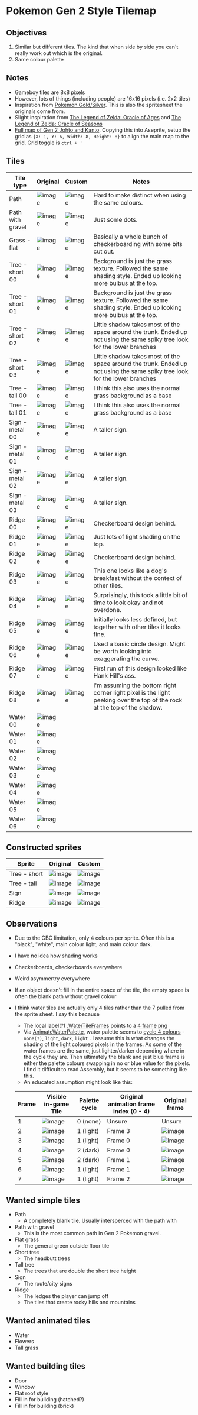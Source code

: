 # Pokemon Gen 2 Style Tilemap

## Objectives
1. Similar but different tiles. The kind that when side by side you can't really work out which is the original.
1. Same colour palette 

## Notes
- Gameboy tiles are 8x8 pixels
- However, lots of things (including people) are 16x16 pixels (i.e. 2x2 tiles)
- Inspiration from [Pokemon Gold/Silver](https://www.spriters-resource.com/game_boy_gbc/pokemongoldsilver/sheet/60234/). This is also the spritesheet the originals come from.
- Slight inspiration from [The Legend of Zelda: Oracle of Ages](https://www.spriters-resource.com/game_boy_gbc/thelegendofzeldaoracleofages/) and [The Legend of Zelda: Oracle of Seasons](https://www.spriters-resource.com/game_boy_gbc/thelegendofzeldaoracleofseasons/)
- [Full map of Gen 2 Johto and Kanto](https://www.reddit.com/r/pokemon/comments/ez1v43/gen_ii_map_of_overworld_and_dungeons_as_they/). Copying this into Aseprite, setup the grid as `{X: 1, Y: 6, Width: 8, Height: 8}` to align the main map to the grid. Grid toggle is `ctrl + '`


## Tiles

| Tile type        | Original                                   | Custom                                   | Notes                                                                                                                      |
| ---------------- | ------------------------------------------ | ---------------------------------------- | -------------------------------------------------------------------------------------------------------------------------- |
| Path             | ![image](Original/Path_large.png)          | ![image](Custom/Path_large.png)          | Hard to make distinct when using the same colours.                                                                         |
| Path with gravel | ![image](Original/Path-Gravel_large.png)   | ![image](Custom/Path-Gravel_large.png)   | Just some dots.                                                                                                            |
| Grass - flat     | ![image](Original/Grass-flat_large.png)    | ![image](Custom/Grass-flat_large.png)    | Basically a whole bunch of checkerboarding with some bits cut out.                                                         |
| Tree - short 00  | ![image](Original/Tree-short-00_large.png) | ![image](Custom/Tree-short-00_large.png) | Background is just the grass texture. Followed the same shading style.  Ended up looking more bulbus at the top.           |
| Tree - short 01  | ![image](Original/Tree-short-01_large.png) | ![image](Custom/Tree-short-01_large.png) | Background is just the grass texture. Followed the same shading style. Ended up looking more bulbus at the top.            |
| Tree - short 02  | ![image](Original/Tree-short-02_large.png) | ![image](Custom/Tree-short-02_large.png) | Little shadow takes most of the space around the trunk. Ended up not using the same spiky tree look for the lower branches |
| Tree - short 03  | ![image](Original/Tree-short-03_large.png) | ![image](Custom/Tree-short-03_large.png) | Little shadow takes most of the space around the trunk. Ended up not using the same spiky tree look for the lower branches |
| Tree - tall 00   | ![image](Original/Tree-tall-00_large.png)  | ![image](Custom/Tree-tall-00_large.png)  | I think this also uses the normal grass background as a base                                                               |
| Tree - tall 01   | ![image](Original/Tree-tall-01_large.png)  | ![image](Custom/Tree-tall-01_large.png)  | I think this also uses the normal grass background as a base                                                               |
| Sign - metal 00  | ![image](Original/Sign-metal-00_large.png) | ![image](Custom/Sign-metal-00_large.png) | A taller sign.                                                                                                             |
| Sign - metal 01  | ![image](Original/Sign-metal-01_large.png) | ![image](Custom/Sign-metal-01_large.png) | A taller sign.                                                                                                             |
| Sign - metal 02  | ![image](Original/Sign-metal-02_large.png) | ![image](Custom/Sign-metal-02_large.png) | A taller sign.                                                                                                             |
| Sign - metal 03  | ![image](Original/Sign-metal-03_large.png) | ![image](Custom/Sign-metal-03_large.png) | A taller sign.                                                                                                             |
| Ridge 00         | ![image](Original/Ridge-00_large.png)      | ![image](Custom/Ridge-00_large.png)      | Checkerboard design behind.                                                                                                |
| Ridge 01         | ![image](Original/Ridge-01_large.png)      | ![image](Custom/Ridge-01_large.png)      | Just lots of light shading on the top.                                                                                     |
| Ridge 02         | ![image](Original/Ridge-02_large.png)      | ![image](Custom/Ridge-02_large.png)      | Checkerboard design behind.                                                                                                |
| Ridge 03         | ![image](Original/Ridge-03_large.png)      | ![image](Custom/Ridge-03_large.png)      | This one looks like a dog's breakfast without the context of other tiles.                                                  |
| Ridge 04         | ![image](Original/Ridge-04_large.png)      | ![image](Custom/Ridge-04_large.png)      | Surprisingly, this took a little bit of time to look okay and not overdone.                                                |
| Ridge 05         | ![image](Original/Ridge-05_large.png)      | ![image](Custom/Ridge-05_large.png)      | Initially looks less defined, but together with other tiles it looks fine.                                                 |
| Ridge 06         | ![image](Original/Ridge-06_large.png)      | ![image](Custom/Ridge-06_large.png)      | Used a basic circle design. Might be worth looking into exaggerating the curve.                                            |
| Ridge 07         | ![image](Original/Ridge-07_large.png)      | ![image](Custom/Ridge-07_large.png)      | First run of this design looked like Hank Hill's ass.                                                                      |
| Ridge 08         | ![image](Original/Ridge-08_large.png)      | ![image](Custom/Ridge-08_large.png)      | I'm assuming the bottom right corner light pixel is the light peeking over the top of the rock at the top of the shadow.   |
| Water 00         | ![image](Original/Water-00_large.png)      |                                          |                                                                                                                            |
| Water 01         | ![image](Original/Water-01_large.png)      |                                          |                                                                                                                            |
| Water 02         | ![image](Original/Water-02_large.png)      |                                          |                                                                                                                            |
| Water 03         | ![image](Original/Water-03_large.png)      |                                          |                                                                                                                            |
| Water 04         | ![image](Original/Water-04_large.png)      |                                          |                                                                                                                            |
| Water 05         | ![image](Original/Water-05_large.png)      |                                          |                                                                                                                            |
| Water 06         | ![image](Original/Water-06_large.png)      |                                          |                                                                                                                            |

## Constructed sprites

| Sprite       | Original                                            | Custom |
| ------------ | --------------------------------------------------- | ------ |
| Tree - short | ![image](Original/Constructed/Tree-short_large.png) | ![image](Custom/Constructed/Tree-short_large.png)       |
| Tree - tall  | ![image](Original/Constructed/Tree-tall_large.png)  | ![image](Custom/Constructed/Tree-tall_large.png)       |
| Sign         | ![image](Original/Constructed/Sign_large.png)       | ![image](Custom/Constructed/Sign_large.png)       |
| Ridge        | ![image](Original/Constructed/Ridge_large.png)      | ![image](Custom/Constructed/Ridge_large.png)       |

## Observations
- Due to the GBC limitation, only 4 colours per sprite. Often this is a "black", "white", main colour light, and main colour dark.
- I have no idea how shading works
- Checkerboards, checkerboards everywhere
- Weird asymmertry everywhere
- If an object doesn't fill in the entire space of the tile, the empty space is often the blank path without gravel colour
- I think water tiles are actually only 4 tiles rather than the 7 pulled from the sprite sheet. I say this because 
  - The local label(?) [.WaterTileFrames](https://github.com/pret/pokegold/blob/c133efea5f8438ea40be83dc3b2039494574c768/engine/tilesets/tileset_anims.asm#L405) points to a [4 frame png](https://github.com/pret/pokegold/blob/master/gfx/tilesets/water/water.png)
  - Via [AnimateWaterPalette](https://github.com/pret/pokegold/blob/c133efea5f8438ea40be83dc3b2039494574c768/engine/tilesets/tileset_anims.asm#L649), water palette seems to [cycle 4 colours](https://github.com/pret/pokegold/blob/c133efea5f8438ea40be83dc3b2039494574c768/engine/tilesets/tileset_anims.asm#L672) - `none(?)`, `light`, `dark`, `light` . I assume this is what changes the shading of the light coloured pixels in the frames. As some of the water frames are the same, just lighter/darker depending where in the cycle they are. Then ultimately the blank and just blue frame is either the palette colours swapping in no or blue value for the pixels. I find it difficult to read Assembly, but it seems to be something like this. 
  - An educated assumption might look like this:

  | Frame | Visible in-game Tile                  | Palette cycle | Original animation frame index (0 - 4) | Original frame                                        |
  | ----- | ------------------------------------- | ------------- | -------------------------------------- | ----------------------------------------------------- |
  | 1     | ![image](Original/Water-00_large.png) | 0 (none)      | Unsure                                 | Unsure                                                |
  | 2     | ![image](Original/Water-01_large.png) | 1 (light)     | Frame 3                                | ![image](Original/Raw-water/Water-frame-03_large.png) |
  | 3     | ![image](Original/Water-02_large.png) | 1 (light)     | Frame 0                                | ![image](Original/Raw-water/Water-frame-00_large.png) |
  | 4     | ![image](Original/Water-03_large.png) | 2 (dark)      | Frame 0                                | ![image](Original/Raw-water/Water-frame-00_large.png) |
  | 5     | ![image](Original/Water-04_large.png) | 2 (dark)      | Frame 1                                | ![image](Original/Raw-water/Water-frame-01_large.png) |
  | 6     | ![image](Original/Water-05_large.png) | 1 (light)     | Frame 1                                | ![image](Original/Raw-water/Water-frame-01_large.png) |
  | 7     | ![image](Original/Water-06_large.png) | 1 (light)     | Frame 2                                | ![image](Original/Raw-water/Water-frame-02_large.png) |


## Wanted simple tiles
- Path
  - A completely blank tile. Usually intersperced with the path with  
- Path with gravel 
  - This is the most common path in Gen 2 Pokemon
gravel.
- Flat grass
  - The general green outside floor tile
- Short tree
  - The headbutt trees
- Tall tree
  - The trees that are double the short tree height
- Sign
  - The route/city signs
- Ridge
  - The ledges the player can jump off
  - The tiles that create rocky hills and mountains

## Wanted animated tiles
- Water
- Flowers 
- Tall grass

## Wanted building tiles 
- Door
- Window
- Flat roof style
- Fill in for building (hatched?)
- Fill in for building (brick)

